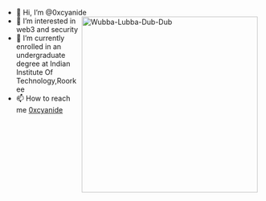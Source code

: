 - 👋 Hi, I’m @0xcyanide                                                                                    <img src="https://static.wikia.nocookie.net/rickandmorty/images/d/d0/Evil_Rick_Close-Up.png/revision/latest?cb=20180414080515" width="350" title="Wubba-Lubba-Dub-Dub" align=right >
- 👀 I’m interested in web3 and security
- 🌱 I’m currently enrolled in an undergraduate degree at Indian Institute Of Technology,Roorkee
- 📫 How to reach me [0xcyanide](https://twitter.com/0xcyanide)

<!---
cy4n1d3-p1x3l/cy4n1d3-p1x3l is a ✨ special ✨ repository because its `README.md` (this file) appears on your GitHub profile.
You can click the Preview link to take a look at your changes.
--->

